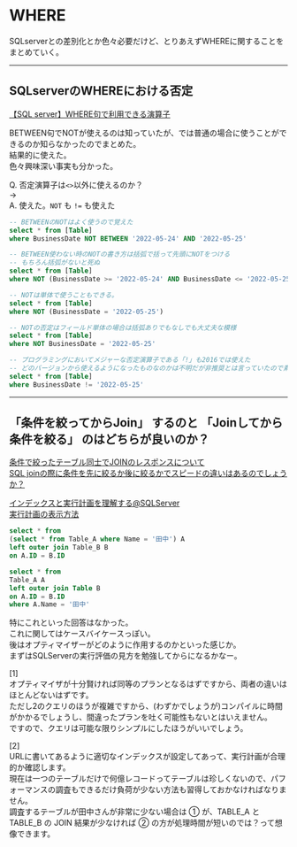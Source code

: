 # WHERE

SQLserverとの差別化とか色々必要だけど、とりあえずWHEREに関することをまとめていく。

---

## SQLserverのWHEREにおける否定

[【SQL server】WHERE句で利用できる演算子](https://ameblo.jp/beginner-shelly/entry-10826554593.html)  

BETWEEN句でNOTが使えるのは知っていたが、では普通の場合に使うことができるのか知らなかったのでまとめた。  
結果的に使えた。  
色々興味深い事実も分かった。  

Q. 否定演算子は`<>`以外に使えるのか？  
→  
A. 使えた。`NOT` も `!=` も使えた  

``` sql
-- BETWEENのNOTはよく使うので覚えた
select * from [Table]
where BusinessDate NOT BETWEEN '2022-05-24' AND '2022-05-25'

-- BETWEEN使わない時のNOTの書き方は括弧で括って先頭にNOTをつける
-- もちろん括弧がないと死ぬ
select * from [Table]
where NOT (BusinessDate >= '2022-05-24' AND BusinessDate <= '2022-05-25')

-- NOTは単体で使うこともできる。
select * from [Table]
where NOT (BusinessDate = '2022-05-25')

-- NOTの否定はフィールド単体の場合は括弧ありでもなしでも大丈夫な模様
select * from [Table]
where NOT BusinessDate = '2022-05-25'

-- プログラミングにおいてメジャーな否定演算子である「!」も2016では使えた
-- どのバージョンから使えるようになったものなのかは不明だが非推奨とは言っていたので素直に「<>」を使う
select * from [Table]
where BusinessDate != '2022-05-25'
```

---

## 「条件を絞ってからJoin」 するのと 「Joinしてから条件を絞る」 のはどちらが良いのか？

[条件で絞ったテーブル同士でJOINのレスポンスについて](https://atmarkit.itmedia.co.jp/bbs/phpBB/viewtopic.php?topic=32176&forum=26)  
[SQL joinの際に条件を先に絞るか後に絞るかでスピードの違いはあるのでしょうか？](https://teratail.com/questions/250008)  

[インデックスと実行計画を理解する@SQLServer](https://qiita.com/okuzou1/items/f710bcde64beb22cd50b)  
[実行計画の表示方法](https://use-the-index-luke.com/ja/sql/explain-plan/sql-server/getting-an-execution-plan)  

```sql : 条件を絞ってからJoin
select * from
(select * from Table_A where Name = '田中') A
left outer join Table_B B
on A.ID = B.ID
```

``` sql : Joinしてから条件を絞る
select * from
Table_A A
left outer join Table B
on A.ID = B.ID
where A.Name = '田中'
```

特にこれといった回答はなかった。  
これに関してはケースバイケースっぽい。  
後はオプティマイザーがどのように作用するのかといった感じか。  
まずはSQLServerの実行評価の見方を勉強してからになるかなー。  

[1]  
オプティマイザが十分賢ければ同等のプランとなるはずですから、両者の違いはほとんどないはずです。  
ただし2のクエリのほうが複雑ですから、(わずかでしょうが)コンパイルに時間がかかるでしょうし、間違ったプランを吐く可能性もないとはいえません。  
ですので、クエリは可能な限りシンプルにしたほうがいいでしょう。  

[2]  
URLに書いてあるように適切なインデックスが設定してあって、実行計画が合理的か確認します。  
現在は一つのテーブルだけで何億レコードってテーブルは珍しくないので、パフォーマンスの調査もできるだけ負荷が少ない方法も習得しておかなければなりません。  
調査するテーブルが田中さんが非常に少ない場合は ① が、TABLE_A と TABLE_B の JOIN 結果が少なければ ② の方が処理時間が短いのでは？って想像できます。  
